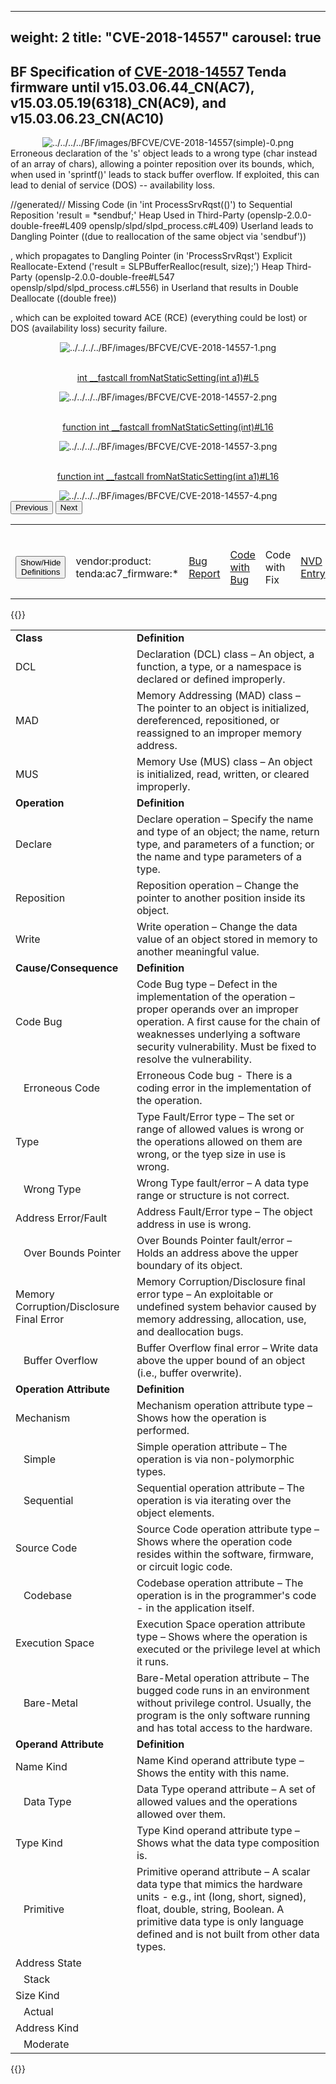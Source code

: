 
---
weight: 2
title: "CVE-2018-14557"
carousel: true
---

## BF Specification of [CVE-2018-14557](https://cve.mitre.org/cgi-bin/cvename.cgi?name=CVE-2018-14557) Tenda firmware until v15.03.06.44_CN(AC7), v15.03.05.19(6318)_CN(AC9), and v15.03.06.23_CN(AC10)

<div>
<div class="row">
<div class="col-5">
<div>
<div style="text-align:center">
<img src="../../../../BF/images/BFCVE/CVE-2018-14557(simple)-0.png" alt="../../../../BF/images/BFCVE/CVE-2018-14557(simple)-0.png"/> 
		</div>
</div>

</div>
<div class="col">
<div class="row">
<div >
Erroneous declaration of the 's' object leads to a wrong type (char instead of an array of chars), allowing a pointer reposition over its bounds, which, when used in 'sprintf()' leads to stack buffer overflow. If exploited, this can lead to denial of service (DOS) -- availability loss.

//generated//
Missing Code (in 'int ProcessSrvRqst(()') to Sequential Reposition 'result = *sendbuf;' Heap Used in Third-Party (openslp-2.0.0-double-free#L409
openslp/slpd/slpd_process.c#L409) Userland leads to Dangling Pointer ((due to reallocation of the same object via 'sendbuf')) 

, which propagates to Dangling Pointer (in 'ProcessSrvRqst') Explicit Reallocate-Extend ('result = SLPBufferRealloc(result, size);') Heap Third-Party (openslp-2.0.0-double-free#L547
openslp/slpd/slpd_process.c#L556) in Userland  that results in Double Deallocate ((double free)) 

, which can be exploited toward ACE (RCE) (everything could be lost) or DOS (availability loss) security failure.
</div>
</div>

<div class ="row">
<div>
<div id="carouselControls" class="carousel slide" data-interval="false" data-wrap="false">
<div class="carousel-inner">

<div class="carousel-item active" style="text-align:center">
				
<img src="../../../../BF/images/BFCVE/CVE-2018-14557-1.png" alt="../../../../BF/images/BFCVE/CVE-2018-14557-1.png"/> 
<td>

<br/>[int __fastcall fromNatStaticSetting(int a1)#L5](https://web.archive.org/web/20211209121729/https://github.com/zsjevilhex/iot/blob/master/route/tenda/tenda-03/Tenda.md)
</td>
			
</div>
			
<div class="carousel-item" style="text-align:center">
				
<img src="../../../../BF/images/BFCVE/CVE-2018-14557-2.png" alt="../../../../BF/images/BFCVE/CVE-2018-14557-2.png"/> 
<td>

<br/>[function int __fastcall fromNatStaticSetting(int)#L16](https://web.archive.org/web/20211209121729/https://github.com/zsjevilhex/iot/blob/master/route/tenda/tenda-03/Tenda.md)
</td>
			
</div>
			
<div class="carousel-item" style="text-align:center">
				
<img src="../../../../BF/images/BFCVE/CVE-2018-14557-3.png" alt="../../../../BF/images/BFCVE/CVE-2018-14557-3.png"/> 
<td>

<br/>[function int __fastcall fromNatStaticSetting(int a1)#L16](https://web.archive.org/web/20211209121729/https://github.com/zsjevilhex/iot/blob/master/route/tenda/tenda-03/Tenda.md)
</td>
			
</div>
			
<div class="carousel-item" style="text-align:center">
				
<img src="../../../../BF/images/BFCVE/CVE-2018-14557-4.png" alt="../../../../BF/images/BFCVE/CVE-2018-14557-4.png"/> 
</div>
			
</div>
<button class="carousel-control-prev" type="button" data-bs-target="#carouselControls" data-bs-slide="prev">
<span class="carousel-control-prev-icon" aria-hidden="true"></span>
<span class="visually-hidden">Previous</span>
</button>
<button class="carousel-control-next" type="button" data-bs-target="#carouselControls" data-bs-slide="next">
<span class="carousel-control-next-icon" aria-hidden="true"></span>
<span class="visually-hidden">Next</span>
</button>
</div>
</div>
</div>
</div>
</div>
</div>

<table>
<tr>
<td>

<br/><button class="btn btn-secondary" type="button" data-bs-toggle="collapse" data-bs-target="#collapseTable" aria-expanded="false" aria-controls="collapseTable">Show/Hide Definitions</button>
</td><td>

<br/>vendor:product: tenda:ac7_firmware:*
</td><td>

<br/>[Bug Report](https://web.archive.org/web/20211209121729/https://github.com/zsjevilhex/iot/blob/master/route/tenda/tenda-03/Tenda.md)
</td><td>

<br/>[Code with Bug](https://web.archive.org/web/20211209121729/https://github.com/zsjevilhex/iot/blob/master/route/tenda/tenda-03/Tenda.md)
</td><td>

<br/>Code with Fix
</td><td>

<br/>[NVD Entry](https://nvd.nist.gov/vuln/detail/CVE-2018-14557)
</td>
</tr>
</table>

{{<rawhtml>}}
<div class="collapse" id="collapseTable">
<table>
		<tr>
		<td>
				<strong>Class</strong>
			</td>
	<td>
				<strong>Definition</strong>
			</td>
	</tr>
	<tr>
		<td>DCL</td>
	<td>Declaration (DCL) class – An object, a function, a type, or a namespace is declared or defined improperly.</td>
	</tr>
	<tr>
		<td>MAD</td>
	<td>Memory Addressing (MAD) class – The pointer to an object is initialized, dereferenced, repositioned, or reassigned to an improper memory address.</td>
	</tr>
	<tr>
		<td>MUS</td>
	<td>Memory Use (MUS) class – An object is initialized, read, written, or cleared improperly.</td>
	</tr>
	<tr>
		<td>
				<strong>Operation</strong>
			</td>
	<td>
				<strong>Definition</strong>
			</td>
	</tr>
	<tr>
		<td>Declare</td>
	<td>Declare operation – Specify the name and type of an object; the name, return type, and parameters of a function; or the name and type parameters of a type.</td>
	</tr>
	<tr>
		<td>Reposition</td>
	<td>Reposition operation – Change the pointer to another position inside its object.</td>
	</tr>
	<tr>
		<td>Write</td>
	<td>Write operation – Change the data value of an object stored in memory to another meaningful value.</td>
	</tr>
	<tr>
		<td>
				<strong>Cause/Consequence</strong>
			</td>
	<td>
				<strong>Definition</strong>
			</td>
	</tr>
	<tr>
		<td>Code Bug</td>
	<td>Code Bug type – Defect in the implementation of the operation – proper operands over an improper operation. A first cause for the chain of weaknesses underlying a software security vulnerability. Must be fixed to resolve the vulnerability.</td>
	</tr>
	<tr>
		<td>   Erroneous Code</td>
	<td>Erroneous Code bug - There is a coding error in the implementation of the operation.</td>
	</tr>
	<tr>
		<td>Type </td>
	<td>Type Fault/Error type – The set or range of allowed values is wrong or the operations allowed on them are wrong, or the tyep size in use is wrong.</td>
	</tr>
	<tr>
		<td>   Wrong Type</td>
	<td>Wrong Type fault/error – A data type range or structure is not correct.</td>
	</tr>
	<tr>
		<td>Address Error/Fault</td>
	<td>Address Fault/Error type – The object address in use is wrong.</td>
	</tr>
	<tr>
		<td>   Over Bounds Pointer</td>
	<td>Over Bounds Pointer fault/error – Holds an address above the upper boundary of its object.</td>
	</tr>
	<tr>
		<td>Memory Corruption/Disclosure Final Error</td>
	<td>Memory Corruption/Disclosure final error type – An exploitable or undefined system behavior caused by memory addressing, allocation, use, and deallocation bugs.</td>
	</tr>
	<tr>
		<td>   Buffer Overflow</td>
	<td>Buffer Overflow final error – Write data above the upper bound of an object (i.e., buffer overwrite).</td>
	</tr>
	<tr>
		<td>
				<strong>Operation Attribute</strong>
			</td>
	<td>
				<strong>Definition</strong>
			</td>
	</tr>
	<tr>
		<td>Mechanism</td>
	<td>Mechanism operation attribute type – Shows how the operation is performed.</td>
	</tr>
	<tr>
		<td>   Simple</td>
	<td>Simple operation attribute – The operation is via non-polymorphic types.</td>
	</tr>
	<tr>
		<td>   Sequential</td>
	<td>Sequential operation attribute – The operation is via iterating over the object elements.</td>
	</tr>
	<tr>
		<td>Source Code</td>
	<td>Source Code operation attribute type – Shows where the operation code resides within the software, firmware, or circuit logic code.</td>
	</tr>
	<tr>
		<td>   Codebase</td>
	<td>Codebase operation attribute – The operation is in the programmer's code - in the application itself.</td>
	</tr>
	<tr>
		<td>Execution Space</td>
	<td>Execution Space operation attribute type – Shows where the operation is executed or the privilege level at which it runs.</td>
	</tr>
	<tr>
		<td>   Bare-Metal</td>
	<td>Bare-Metal operation attribute – The bugged code runs in an environment without privilege control. Usually, the program is the only software running and has total access to the hardware.</td>
	</tr>
	<tr>
		<td>
				<strong>Operand Attribute</strong>
			</td>
	<td>
				<strong>Definition</strong>
			</td>
	</tr>
	<tr>
		<td>Name Kind</td>
	<td>Name Kind operand attribute type – Shows the entity with this name.</td>
	</tr>
	<tr>
		<td>   Data Type</td>
	<td>Data Type operand attribute – A set of allowed values and the operations allowed over them.</td>
	</tr>
	<tr>
		<td>Type Kind</td>
	<td>Type Kind operand attribute type – Shows what the data type composition is.</td>
	</tr>
	<tr>
		<td>   Primitive</td>
	<td>Primitive operand attribute – A scalar data type that mimics the hardware units - e.g., int (long, short, signed), float, double, string, Boolean. A primitive data type is only language defined and is not built from other data types.</td>
	</tr>
	<tr>
		<td>Address State</td>
	<td></td>
	</tr>
	<tr>
		<td>   Stack</td>
	<td></td>
	</tr>
	<tr>
		<td>Size Kind</td>
	<td></td>
	</tr>
	<tr>
		<td>   Actual</td>
	<td></td>
	</tr>
	<tr>
		<td>Address Kind</td>
	<td></td>
	</tr>
	<tr>
		<td>   Moderate</td>
	<td></td>
	</tr>
	
</table>
</div>
{{</rawhtml>}}
	